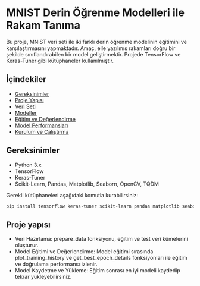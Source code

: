 # MNIST Derin Öğrenme Modelleri ile Rakam Tanıma

Bu proje, MNIST veri seti ile iki farklı derin öğrenme modelinin eğitimini ve karşılaştırmasını yapmaktadır. Amaç, elle yazılmış rakamları doğru bir şekilde sınıflandırabilen bir model geliştirmektir. Projede TensorFlow ve Keras-Tuner gibi kütüphaneler kullanılmıştır.

## İçindekiler
- [Gereksinimler](#gereksinimler)
- [Proje Yapısı](##Proje-yapısı)
- [Veri Seti](#veri-seti)
- [Modeller](#modeller)
- [Eğitim ve Değerlendirme](#eğitim-ve-değerlendirme)
- [Model Performansları](#model-performansları)
- [Kurulum ve Çalıştırma](#kurulum-ve-çalıştırma)

## Gereksinimler
- Python 3.x
- TensorFlow
- Keras-Tuner
- Scikit-Learn, Pandas, Matplotlib, Seaborn, OpenCV, TQDM

Gerekli kütüphaneleri aşağıdaki komutla kurabilirsiniz:
```bash
pip install tensorflow keras-tuner scikit-learn pandas matplotlib seaborn opencv-python tqdm
```
## Proje yapısı
- Veri Hazırlama: prepare_data fonksiyonu, eğitim ve test veri kümelerini oluşturur.
- Model Eğitimi ve Değerlendirme: Model eğitimi sırasında plot_training_history ve get_best_epoch_details fonksiyonları ile eğitim ve doğrulama performansı izlenir.
- Model Kaydetme ve Yükleme: Eğitim sonrası en iyi modeli kaydedip tekrar yükleyebilirsiniz.

